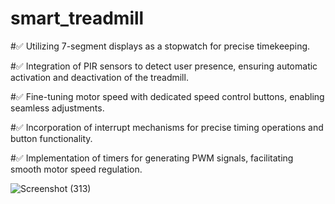 # smart_treadmill

#✅ Utilizing 7-segment displays as a stopwatch for precise timekeeping.

#✅ Integration of PIR sensors to detect user presence, ensuring automatic activation and deactivation of the treadmill.

#✅ Fine-tuning motor speed with dedicated speed control buttons, enabling seamless adjustments.

#✅ Incorporation of interrupt mechanisms for precise timing operations and button functionality.

#✅ Implementation of timers for generating PWM signals, facilitating smooth motor speed regulation.



![Screenshot (313)](https://github.com/EsraaAGaber/smart_treadmill/assets/100946188/5f86f318-a317-495e-97e8-97e91d352468)


